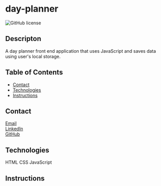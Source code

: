 # day-planner
![GitHub license](https://img.shields.io/badge/license-MIT-blue.svg)
## Descripton
A day planner front end application that uses JavaScript and saves data using user's local storage.  

## Table of Contents
* [Contact](#contact)
* [Technologies](#technologies)  
* [Instructions](#instructions)

## Contact
<a href="mailto: matthewbrignola@du.edu">Email</a> <br>
<a href="https://www.linkedin.com/in/matthewbrignola/">LinkedIn</a> <br>
<a href="https://github.com/PrismaticDevelopmentStudios">GitHub</a> <br>
## Technologies
HTML
CSS
JavaScript
## Instructions
 



